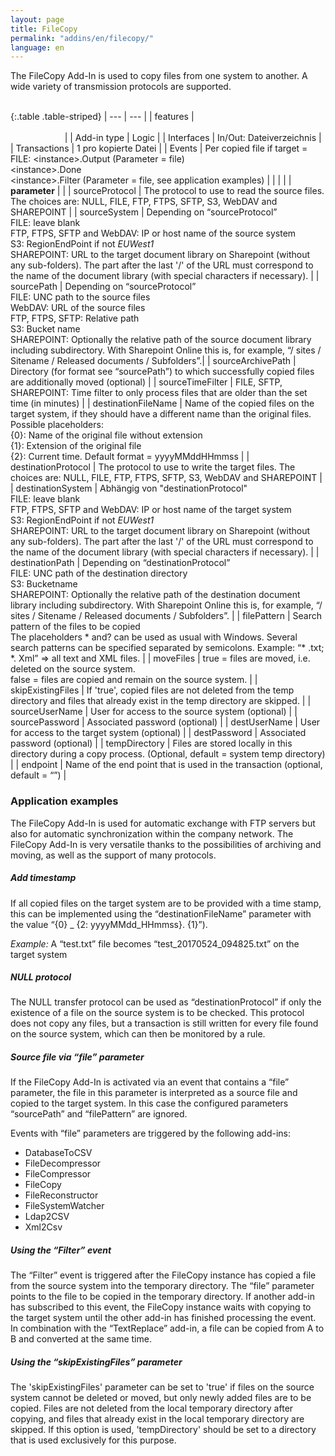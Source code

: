 ```yaml
---
layout: page
title: FileCopy
permalink: "addins/en/filecopy/"
language: en
---
```


The FileCopy Add-In is used to copy files from one system to another. A wide variety of transmission protocols are supported.<br /><br />

{:.table .table-striped}
| --- | --- |
| features | &nbsp;&nbsp;&nbsp;&nbsp;&nbsp;&nbsp;&nbsp;&nbsp;&nbsp;&nbsp;&nbsp;&nbsp;&nbsp;&nbsp;&nbsp;&nbsp;&nbsp;&nbsp;&nbsp;&nbsp;&nbsp;&nbsp;&nbsp;&nbsp;&nbsp;&nbsp;&nbsp;&nbsp;&nbsp;&nbsp;&nbsp;&nbsp;&nbsp;&nbsp;&nbsp;&nbsp;&nbsp;&nbsp;&nbsp;&nbsp;&nbsp;&nbsp;&nbsp;&nbsp;&nbsp;&nbsp;&nbsp;&nbsp;&nbsp;&nbsp;&nbsp;&nbsp;&nbsp;&nbsp;&nbsp;&nbsp;&nbsp;&nbsp;&nbsp;&nbsp;&nbsp;&nbsp;&nbsp;&nbsp;&nbsp;&nbsp;&nbsp;&nbsp;&nbsp;&nbsp;&nbsp;&nbsp;&nbsp;&nbsp;&nbsp;&nbsp;&nbsp;&nbsp;&nbsp;&nbsp;&nbsp;&nbsp;&nbsp;&nbsp;&nbsp;&nbsp;&nbsp;&nbsp;&nbsp;&nbsp;&nbsp;&nbsp;&nbsp;&nbsp;&nbsp;&nbsp;&nbsp;&nbsp;&nbsp;&nbsp;&nbsp;&nbsp;&nbsp;&nbsp;&nbsp;&nbsp;&nbsp;&nbsp;&nbsp;&nbsp;&nbsp;&nbsp;&nbsp;&nbsp;&nbsp;&nbsp;&nbsp;&nbsp;&nbsp;&nbsp;&nbsp;&nbsp;&nbsp;&nbsp;&nbsp;&nbsp;&nbsp;&nbsp;&nbsp;&nbsp;&nbsp;&nbsp;&nbsp;&nbsp;&nbsp;&nbsp;&nbsp;&nbsp;&nbsp;&nbsp;&nbsp;&nbsp;&nbsp;&nbsp;&nbsp;&nbsp;&nbsp;&nbsp;&nbsp; |
| Add-in type | Logic |
| Interfaces | In/Out: Dateiverzeichnis |
| Transactions | 1 pro kopierte Datei |
| Events | Per copied file if target = FILE:  &lt;instance&gt;.Output (Parameter = file)<br />&lt;instance&gt;.Done<br />&lt;instance&gt;.Filter (Parameter = file, see application examples) |
| | |
| __parameter__ | |
| sourceProtocol | The protocol to use to read the source files. The choices are: NULL, FILE, FTP, FTPS, SFTP, S3, WebDAV and SHAREPOINT |
| sourceSystem | Depending on “sourceProtocol”<br />FILE: leave blank<br/>FTP, FTPS, SFTP and WebDAV: IP or host name of the source system <br />S3: RegionEndPoint if not *EUWest1* <br /> SHAREPOINT: URL to the target document library on Sharepoint (without any sub-folders). The part after the last '/' of the URL must correspond to the name of the document library (with special characters if necessary). |
| sourcePath | Depending on “sourceProtocol”<br />FILE: UNC path to the source files<br />WebDAV: URL of the source files<br />FTP, FTPS, SFTP: Relative path<br /> S3: Bucket name <br /> SHAREPOINT: Optionally the relative path of the source document library including subdirectory. With Sharepoint Online this is, for example, “/ sites / Sitename / Released documents / Subfolders”.|
| sourceArchivePath | Directory (for format see “sourcePath”) to which successfully copied files are additionally moved (optional) |
| sourceTimeFilter | FILE, SFTP, SHAREPOINT: Time filter to only process files that are older than the set time (in minutes) |
| destinationFileName | Name of the copied files on the target system, if they should have a different name than the original files. Possible placeholders: <br /> {0}: Name of the original file without extension <br /> {1}: Extension of the original file <br /> {2}: Current time. Default format = yyyyMMddHHmmss |
| destinationProtocol | The protocol to use to write the target files. The choices are: NULL, FILE, FTP, FTPS, SFTP, S3, WebDAV and SHAREPOINT |
| destinationSystem | Abhängig von "destinationProtocol"<br />FILE: leave blank<br/>FTP, FTPS, SFTP and WebDAV: IP or host name of the target system <br />S3: RegionEndPoint if not *EUWest1* <br /> SHAREPOINT: URL to the target document library on Sharepoint (without any sub-folders). The part after the last '/' of the URL must correspond to the name of the document library (with special characters if necessary). |
| destinationPath | Depending on “destinationProtocol”<br />FILE: UNC path of the destination directory<br/>S3: Bucketname<br /> SHAREPOINT: Optionally the relative path of the destination document library including subdirectory. With Sharepoint Online this is, for example, “/ sites / Sitename / Released documents / Subfolders”. |
| filePattern | Search pattern of the files to be copied<br />The placeholders * and? can be used as usual with Windows. Several search patterns can be specified separated by semicolons. Example: “* .txt; *. Xml” => all text and XML files. |
| moveFiles | 	true = files are moved, i.e. deleted on the source system.<br />false = files are copied and remain on the source system. |
| skipExistingFiles | If 'true', copied files are not deleted from the temp directory and files that already exist in the temp directory are skipped. |
| sourceUserName | User for access to the source system (optional) |
| sourcePassword | Associated password (optional) |
| destUserName | User for access to the target system (optional) |
| destPassword | Associated password (optional) |
| tempDirectory | Files are stored locally in this directory during a copy process. (Optional, default = system temp directory) |
| endpoint | Name of the end point that is used in the transaction (optional, default = “”) |


### Application examples

The FileCopy Add-In is used for automatic exchange with FTP servers but also for automatic synchronization within the company network. 
The FileCopy Add-In is very versatile thanks to the possibilities of archiving and moving, as well as the support of many protocols.

##### Add timestamp

If all copied files on the target system are to be provided with a time stamp, this can be implemented using the “destinationFileName” parameter with the value “{0} _ {2: yyyyMMdd_HHmmss}. {1}”).

*Example:* A “test.txt” file becomes “test_20170524_094825.txt” on the target system

##### NULL protocol

The NULL transfer protocol can be used as “destinationProtocol” if only the existence of a file on the source system is to be checked. This protocol does not copy any files, but a transaction is still written for every file found on the source system, which can then be monitored by a rule.

##### Source file via “file” parameter

If the FileCopy Add-In is activated via an event that contains a “file” parameter, the file in this parameter is interpreted as a source file and copied to the target system. In this case the configured parameters “sourcePath” and “filePattern” are ignored.

Events with “file” parameters are triggered by the following add-ins:
* DatabaseToCSV
* FileDecompressor
* FileCompressor
* FileCopy
* FileReconstructor
* FileSystemWatcher
* Ldap2CSV
* Xml2Csv

##### Using the “Filter” event

The “Filter” event is triggered after the FileCopy instance has copied a file from the source system into the temporary directory. The “file” parameter points to the file to be copied in the temporary directory. If another add-in has subscribed to this event, the FileCopy instance waits with copying to the target system until the other add-in has finished processing the event. In combination with the “TextReplace” add-in, a file can be copied from A to B and converted at the same time.

##### Using the “skipExistingFiles” parameter

The 'skipExistingFiles' parameter can be set to 'true' if files on the source system cannot be deleted or moved, but only newly added files are to be copied. Files are not deleted from the local temporary directory after copying, and files that already exist in the local temporary directory are skipped. If this option is used, 'tempDirectory' should be set to a directory that is used exclusively for this purpose.
